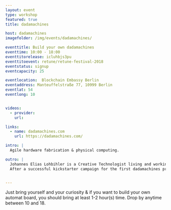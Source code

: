 ```yaml
---
layout: event
type: workshop
featured: true
title: dadamachines

host: dadamachines
imagefolder: /img/events/dadamachines/

eventtitle: Build your own dadamachines
eventtime: 10:00 - 18:00
eventtitorelease: icluhbjs3pu
eventtitoevent: retune/retune-festival-2018
eventstatus: signup
eventcapacity: 25

eventlocation:  Blockchain Embassy Berlin
eventaddress: Manteuffelstraße 77, 10999 Berlin
eventlat: 54
eventlong: 10


videos:
  - provider:
    url:

links:
  - name: dadamachines.com
    url: https://dadamachines.com/

intro: |
  Agile hardware fabrication & physical computing.

outro: |
  Johannes Elias Lohbihler is a Creative Technologist living and working in Berlin. He is the creator of dadamachines. Previously co-founder of a SaaS company named LUXOWORKS. He is a seventh generation carpenter with a BA in product design and an MA in interaction design. He creates digital and analogue products and experiences.
  After a successful kickstarter campaign for the first dadamachines product – the automat toolkit in 2017, and its delivery to more the 500 customers worldwide. The brand is now opening up as a label for open source music hardware. Therefore Johannes and his friends are currently building a new workshop/space at the Blockchain Embassy Berlin to enable agile hardware development.  


---
```


Just bring yourself and your curiosity & if you want to build your own automat board, you should bring at least 1-2 hour(s) time. Drop by anytime between 10 and 18.
